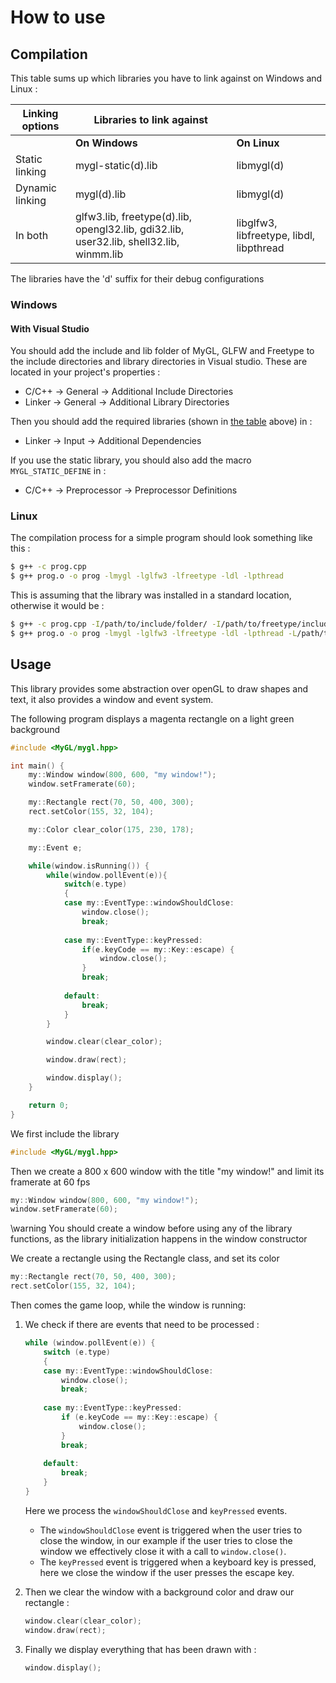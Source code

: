 # How to use

## Compilation

This table sums up which libraries you have to link against on Windows and Linux :

|  Linking options |  Libraries to link against                                                                                                          ||
|------------------|------------------------------------------------------------------------------------------|-------------------------------------------|
|                  |  **On Windows**                                                                          |  **On Linux**                             |
|  Static linking  |  mygl-static(d).lib                                                                      |  libmygl(d)                               |
|  Dynamic linking |  mygl(d).lib                                                                             |  libmygl(d)                               |
|  In both         |  glfw3.lib, freetype(d).lib, opengl32.lib, gdi32.lib, user32.lib, shell32.lib, winmm.lib |  libglfw3, libfreetype, libdl, libpthread |

The libraries have the 'd' suffix for their debug configurations

### Windows

#### With Visual Studio

You should add the include and lib folder of MyGL, GLFW and Freetype to the
include directories and library directories in Visual studio. These are located
in your project's properties : 

* C/C++ -> General -> Additional Include Directories
* Linker -> General -> Additional Library Directories

Then you should add the required libraries (shown in [the table](#Compilation) above) in :

* Linker -> Input -> Additional Dependencies

If you use the static library, you should also add the macro `MYGL_STATIC_DEFINE` 
in :

* C/C++ -> Preprocessor -> Preprocessor Definitions

### Linux

The compilation process for a simple program should look something like this :

```bash
$ g++ -c prog.cpp
$ g++ prog.o -o prog -lmygl -lglfw3 -lfreetype -ldl -lpthread
```

This is assuming that the library was installed in a standard location, otherwise
it would be :

```bash
$ g++ -c prog.cpp -I/path/to/include/folder/ -I/path/to/freetype/include/folder/ -I/path/to/glfw/include/folder/
$ g++ prog.o -o prog -lmygl -lglfw3 -lfreetype -ldl -lpthread -L/path/to/lib/folder/
```

## Usage

This library provides some abstraction over openGL to draw shapes and text, it
also provides a window and event system.

The following program displays a magenta rectangle on a light green background

```cpp
#include <MyGL/mygl.hpp>

int main() {
    my::Window window(800, 600, "my window!");
    window.setFramerate(60);

    my::Rectangle rect(70, 50, 400, 300);
    rect.setColor(155, 32, 104);

    my::Color clear_color(175, 230, 178);

    my::Event e;

    while(window.isRunning()) {
        while(window.pollEvent(e)){
            switch(e.type)
            {
            case my::EventType::windowShouldClose:
                window.close();
                break;
                
            case my::EventType::keyPressed:
                if(e.keyCode == my::Key::escape) {
                    window.close();
                }
                break;
            
            default:
                break;
            }
        }

        window.clear(clear_color);

        window.draw(rect);

        window.display();
    }

    return 0;
}
```

We first include the library
```cpp
#include <MyGL/mygl.hpp>
```

Then we create a 800 x 600 window with the title "my window!" and limit its 
framerate at 60 fps
```cpp
my::Window window(800, 600, "my window!");
window.setFramerate(60);
```

\warning You should create a window before using any of the library functions, as the library initialization happens in the window constructor


We create a rectangle using the Rectangle class, and set its color
```cpp
my::Rectangle rect(70, 50, 400, 300);
rect.setColor(155, 32, 104);
```

Then comes the game loop, while the window is running:

1. We check if there are events that need to be processed :
   ```cpp
   while (window.pollEvent(e)) {
       switch (e.type)
       {
       case my::EventType::windowShouldClose:
           window.close();
           break;
           
       case my::EventType::keyPressed:
           if (e.keyCode == my::Key::escape) {
               window.close();
           }
           break;
        
       default:
           break;
       }
   }
   ```
   Here we process the `windowShouldClose` and `keyPressed` events.
   - The `windowShouldClose` event is triggered when the user tries to close the
   window, in our example if the user tries to close the window we effectively
   close it with a call to `window.close()`.
   - The `keyPressed` event is triggered when a keyboard key is pressed, here we
   close the window if the user presses the escape key.

2. Then we clear the window with a background color and draw our rectangle :
   ```cpp
   window.clear(clear_color);
   window.draw(rect);
   ```

3. Finally we display everything that has been drawn with :
   ```cpp
   window.display();
   ```
